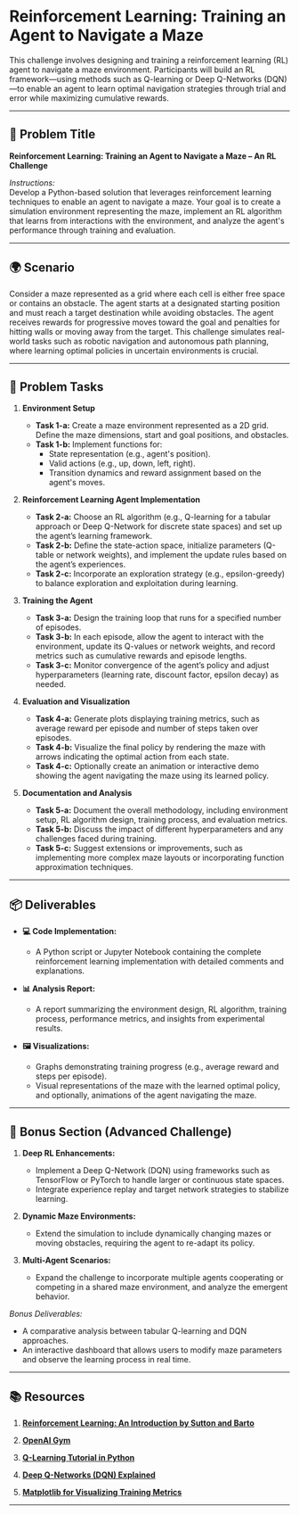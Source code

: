 # Reinforcement Learning: Training an Agent to Navigate a Maze

This challenge involves designing and training a reinforcement learning (RL) agent to navigate a maze environment. Participants will build an RL framework—using methods such as Q-learning or Deep Q-Networks (DQN)—to enable an agent to learn optimal navigation strategies through trial and error while maximizing cumulative rewards.

---

## 📝 Problem Title

**Reinforcement Learning: Training an Agent to Navigate a Maze – An RL Challenge**

*Instructions:*  
Develop a Python-based solution that leverages reinforcement learning techniques to enable an agent to navigate a maze. Your goal is to create a simulation environment representing the maze, implement an RL algorithm that learns from interactions with the environment, and analyze the agent's performance through training and evaluation.

---

## 🌍 Scenario

Consider a maze represented as a grid where each cell is either free space or contains an obstacle. The agent starts at a designated starting position and must reach a target destination while avoiding obstacles. The agent receives rewards for progressive moves toward the goal and penalties for hitting walls or moving away from the target. This challenge simulates real-world tasks such as robotic navigation and autonomous path planning, where learning optimal policies in uncertain environments is crucial.

---

## 🔧 Problem Tasks

1. **Environment Setup**  
   - **Task 1-a:** Create a maze environment represented as a 2D grid. Define the maze dimensions, start and goal positions, and obstacles.  
   - **Task 1-b:** Implement functions for:
     - State representation (e.g., agent's position).
     - Valid actions (e.g., up, down, left, right).
     - Transition dynamics and reward assignment based on the agent's moves.

2. **Reinforcement Learning Agent Implementation**  
   - **Task 2-a:** Choose an RL algorithm (e.g., Q-learning for a tabular approach or Deep Q-Network for discrete state spaces) and set up the agent’s learning framework.  
   - **Task 2-b:** Define the state-action space, initialize parameters (Q-table or network weights), and implement the update rules based on the agent’s experiences.  
   - **Task 2-c:** Incorporate an exploration strategy (e.g., epsilon-greedy) to balance exploration and exploitation during learning.

3. **Training the Agent**  
   - **Task 3-a:** Design the training loop that runs for a specified number of episodes.  
   - **Task 3-b:** In each episode, allow the agent to interact with the environment, update its Q-values or network weights, and record metrics such as cumulative rewards and episode lengths.  
   - **Task 3-c:** Monitor convergence of the agent’s policy and adjust hyperparameters (learning rate, discount factor, epsilon decay) as needed.

4. **Evaluation and Visualization**  
   - **Task 4-a:** Generate plots displaying training metrics, such as average reward per episode and number of steps taken over episodes.  
   - **Task 4-b:** Visualize the final policy by rendering the maze with arrows indicating the optimal action from each state.  
   - **Task 4-c:** Optionally create an animation or interactive demo showing the agent navigating the maze using its learned policy.

5. **Documentation and Analysis**  
   - **Task 5-a:** Document the overall methodology, including environment setup, RL algorithm design, training process, and evaluation metrics.  
   - **Task 5-b:** Discuss the impact of different hyperparameters and any challenges faced during training.  
   - **Task 5-c:** Suggest extensions or improvements, such as implementing more complex maze layouts or incorporating function approximation techniques.

---

## 📦 Deliverables

- **💻 Code Implementation:**  
  - A Python script or Jupyter Notebook containing the complete reinforcement learning implementation with detailed comments and explanations.
  
- **📊 Analysis Report:**  
  - A report summarizing the environment design, RL algorithm, training process, performance metrics, and insights from experimental results.
  
- **🖼️ Visualizations:**  
  - Graphs demonstrating training progress (e.g., average reward and steps per episode).
  - Visual representations of the maze with the learned optimal policy, and optionally, animations of the agent navigating the maze.

---

## 🎁 Bonus Section (Advanced Challenge)

1. **Deep RL Enhancements:**  
   - Implement a Deep Q-Network (DQN) using frameworks such as TensorFlow or PyTorch to handle larger or continuous state spaces.
   - Integrate experience replay and target network strategies to stabilize learning.
   
2. **Dynamic Maze Environments:**  
   - Extend the simulation to include dynamically changing mazes or moving obstacles, requiring the agent to re-adapt its policy.
   
3. **Multi-Agent Scenarios:**  
   - Expand the challenge to incorporate multiple agents cooperating or competing in a shared maze environment, and analyze the emergent behavior.

*Bonus Deliverables:*  
- A comparative analysis between tabular Q-learning and DQN approaches.
- An interactive dashboard that allows users to modify maze parameters and observe the learning process in real time.

---

## 📚 Resources

1. **[Reinforcement Learning: An Introduction by Sutton and Barto](http://incompleteideas.net/book/the-book.html)**

2. **[OpenAI Gym](https://gym.openai.com/)**

3. **[Q-Learning Tutorial in Python](https://www.geeksforgeeks.org/q-learning-in-python/)**

4. **[Deep Q-Networks (DQN) Explained](https://www.freecodecamp.org/news/an-introduction-to-deep-reinforcement-learning-4339519de419/)**

5. **[Matplotlib for Visualizing Training Metrics](https://matplotlib.org/)**

---
